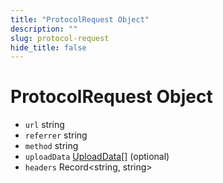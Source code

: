 ```yaml
---
title: "ProtocolRequest Object"
description: ""
slug: protocol-request
hide_title: false
---
```


# ProtocolRequest Object

* `url` string
* `referrer` string
* `method` string
* `uploadData` [UploadData[]](upload-data.md) (optional)
* `headers` Record\<string, string\>
